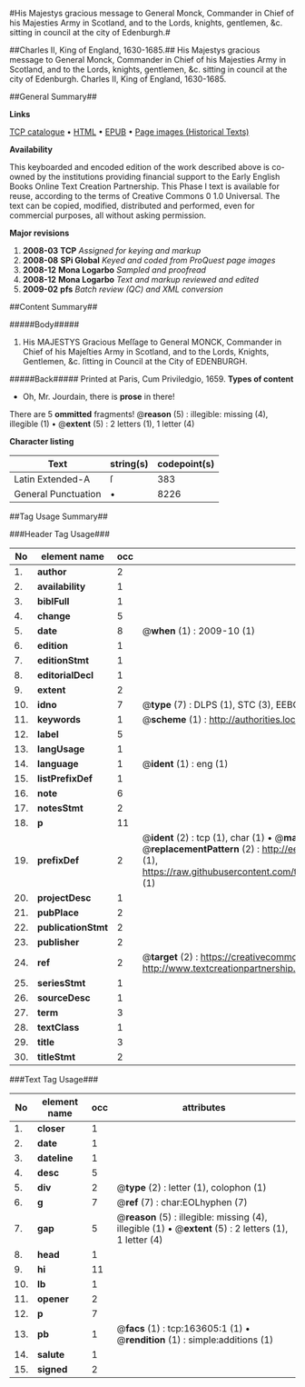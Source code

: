#His Majestys gracious message to General Monck, Commander in Chief of his Majesties Army in Scotland, and to the Lords, knights, gentlemen, &c. sitting in council at the city of Edenburgh.#

##Charles II, King of England, 1630-1685.##
His Majestys gracious message to General Monck, Commander in Chief of his Majesties Army in Scotland, and to the Lords, knights, gentlemen, &c. sitting in council at the city of Edenburgh.
Charles II, King of England, 1630-1685.

##General Summary##

**Links**

[TCP catalogue](http://www.ota.ox.ac.uk/tcp/)  • 
[HTML](http://tei.it.ox.ac.uk/tcp/Texts-HTML/free/A79/A79219.html)  • 
[EPUB](http://tei.it.ox.ac.uk/tcp/Texts-EPUB/free/A79/A79219.epub) • 
[Page images (Historical Texts)](https://data.historicaltexts.jisc.ac.uk/view?pubId=eebo-99870112e&pageId=eebo-99870112e-163605-1)

**Availability**

This keyboarded and encoded edition of the
	       work described above is co-owned by the institutions
	       providing financial support to the Early English Books
	       Online Text Creation Partnership. This Phase I text is
	       available for reuse, according to the terms of Creative
	       Commons 0 1.0 Universal. The text can be copied,
	       modified, distributed and performed, even for
	       commercial purposes, all without asking permission.

**Major revisions**

1. __2008-03__ __TCP__ *Assigned for keying and markup*
1. __2008-08__ __SPi Global__ *Keyed and coded from ProQuest page images*
1. __2008-12__ __Mona Logarbo__ *Sampled and proofread*
1. __2008-12__ __Mona Logarbo__ *Text and markup reviewed and edited*
1. __2009-02__ __pfs__ *Batch review (QC) and XML conversion*

##Content Summary##

#####Body#####

1. His MAJESTYS Gracious Meſſage to General MONCK, Commander in Chief of his Majeſties Army in Scotland, and to the Lords, Knights, Gentlemen, &c. ſitting in Council at the City of EDENBURGH.

#####Back#####
Printed at Paris, Cum Priviledgio, 1659.
**Types of content**

  * Oh, Mr. Jourdain, there is **prose** in there!

There are 5 **ommitted** fragments! 
 @__reason__ (5) : illegible: missing (4), illegible (1)  •  @__extent__ (5) : 2 letters (1), 1 letter (4)

**Character listing**


|Text|string(s)|codepoint(s)|
|---|---|---|
|Latin Extended-A|ſ|383|
|General Punctuation|•|8226|

##Tag Usage Summary##

###Header Tag Usage###

|No|element name|occ|attributes|
|---|---|---|---|
|1.|__author__|2||
|2.|__availability__|1||
|3.|__biblFull__|1||
|4.|__change__|5||
|5.|__date__|8| @__when__ (1) : 2009-10 (1)|
|6.|__edition__|1||
|7.|__editionStmt__|1||
|8.|__editorialDecl__|1||
|9.|__extent__|2||
|10.|__idno__|7| @__type__ (7) : DLPS (1), STC (3), EEBO-CITATION (1), PROQUEST (1), VID (1)|
|11.|__keywords__|1| @__scheme__ (1) : http://authorities.loc.gov/ (1)|
|12.|__label__|5||
|13.|__langUsage__|1||
|14.|__language__|1| @__ident__ (1) : eng (1)|
|15.|__listPrefixDef__|1||
|16.|__note__|6||
|17.|__notesStmt__|2||
|18.|__p__|11||
|19.|__prefixDef__|2| @__ident__ (2) : tcp (1), char (1)  •  @__matchPattern__ (2) : ([0-9\-]+):([0-9IVX]+) (1), (.+) (1)  •  @__replacementPattern__ (2) : http://eebo.chadwyck.com/downloadtiff?vid=$1&page=$2 (1), https://raw.githubusercontent.com/textcreationpartnership/Texts/master/tcpchars.xml#$1 (1)|
|20.|__projectDesc__|1||
|21.|__pubPlace__|2||
|22.|__publicationStmt__|2||
|23.|__publisher__|2||
|24.|__ref__|2| @__target__ (2) : https://creativecommons.org/publicdomain/zero/1.0/ (1), http://www.textcreationpartnership.org/docs/. (1)|
|25.|__seriesStmt__|1||
|26.|__sourceDesc__|1||
|27.|__term__|3||
|28.|__textClass__|1||
|29.|__title__|3||
|30.|__titleStmt__|2||


###Text Tag Usage###

|No|element name|occ|attributes|
|---|---|---|---|
|1.|__closer__|1||
|2.|__date__|1||
|3.|__dateline__|1||
|4.|__desc__|5||
|5.|__div__|2| @__type__ (2) : letter (1), colophon (1)|
|6.|__g__|7| @__ref__ (7) : char:EOLhyphen (7)|
|7.|__gap__|5| @__reason__ (5) : illegible: missing (4), illegible (1)  •  @__extent__ (5) : 2 letters (1), 1 letter (4)|
|8.|__head__|1||
|9.|__hi__|11||
|10.|__lb__|1||
|11.|__opener__|2||
|12.|__p__|7||
|13.|__pb__|1| @__facs__ (1) : tcp:163605:1 (1)  •  @__rendition__ (1) : simple:additions (1)|
|14.|__salute__|1||
|15.|__signed__|2||
